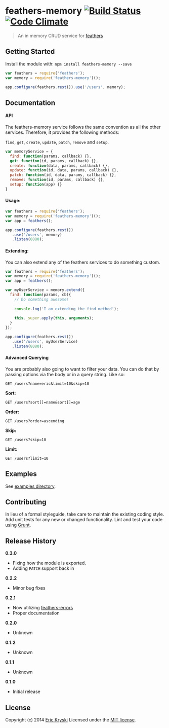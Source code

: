 # feathers-memory [![Build Status](https://travis-ci.org/feathersjs/feathers-memory.svg?branch=master)](https://travis-ci.org/feathersjs/feathers-memory)[![Code Climate](https://codeclimate.com/github/feathersjs/feathers-memory.png)](https://codeclimate.com/github/feathersjs/feathers-memory)

> An in memory CRUD service for [feathers](http://feathersjs.com)

## Getting Started

Install the module with: `npm install feathers-memory --save`

```js
var feathers = require('feathers');
var memory = require('feathers-memory')();

app.configure(feathers.rest()).use('/users', memory);
```

## Documentation

#### API

The feathers-memory service follows the same convention as all the other services. Therefore, it provides the following methods:

`find`, `get`, `create`, `update`, `patch`, `remove` and `setup`.

```js
var memoryService = {
  find: function(params, callback) {},
  get: function(id, params, callback) {},
  create: function(data, params, callback) {},
  update: function(id, data, params, callback) {},
  patch: function(id, data, params, callback) {},
  remove: function(id, params, callback) {},
  setup: function(app) {}
}
```

#### Usage:

```js
var feathers = require('feathers');
var memory = require('feathers-memory')();
var app = feathers();

app.configure(feathers.rest())
   .use('/users', memory)
   .listen(8080);
```

#### Extending:

You can also extend any of the feathers services to do something custom.

```js
var feathers = require('feathers');
var memory = require('feathers-memory')();
var app = feathers();

var myUserService = memory.extend({
  find: function(params, cb){
    // Do something awesome!
    
    console.log('I am extending the find method');
    
    this._super.apply(this, arguments);
  }
});

app.configure(feathers.rest())
   .use('/users', myUserService)
   .listen(8080);
```

#### Advanced Querying

You are probably also going to want to filter your data. You can do that by passing options via the body or in a query string. Like so:

```
GET /users?name=eric&limit=10&skip=10
```

__Sort:__

```
GET /users?sort[]=name&sort[]=age
```

__Order:__

```
GET /users?order=ascending
```

__Skip:__

```
GET /users?skip=10
```

__Limit:__

```
GET /users?limit=10
```

## Examples
See [examples directory](https://github.com/feathersjs/feathers-memory/tree/master/examples).

## Contributing
In lieu of a formal styleguide, take care to maintain the existing coding style. Add unit tests for any new or changed functionality. Lint and test your code using [Grunt](http://gruntjs.com/).

## Release History
__0.3.0__

- Fixing how the module is exported.
- Adding `PATCH` support back in

__0.2.2__

- Minor bug fixes

__0.2.1__

- Now utilizing [feathers-errors](https://github.com/feathersjs/feathers-errors)
- Proper documentation

__0.2.0__

- Unknown

__0.1.2__

- Unknown

__0.1.1__

- Unknown

__0.1.0__

- Initial release

## License
Copyright (c) 2014 [Eric Kryski](https://github.com/ekryski)
Licensed under the [MIT license](https://github.com/feathersjs/feathers-memory/blob/master/LICENSE-MIT).

